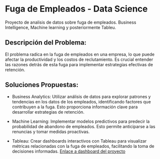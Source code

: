 # Fuga de Empleados - Data Science
Proyecto de analisis de  datos sobre fuga de empleados. Business Intelligence, Machine learning y posteriormente Tableu.

## Descripción del Problema:
El problema radica en la fuga de empleados en una empresa, lo que puede afectar la productividad y los costos de reclutamiento. Es crucial entender las razones detrás de esta fuga para implementar estrategias efectivas de retención.

## Soluciones Propuestas:

- Business Analytics: Utilizar análisis de datos para explorar patrones y tendencias en los datos de los empleados, identificando factores que contribuyen a la fuga. Esto proporciona información clave para desarrollar estrategias de retención.

- Machine Learning: Implementar modelos predictivos para predecir la probabilidad de abandono de empleados. Esto permite anticiparse a las renuncias y tomar medidas proactivas.

- Tableau: Crear dashboards interactivos con Tableau para visualizar métricas relacionadas con la fuga de empleados, facilitando la toma de decisiones informadas.
[Enlace a dashboard del proyecto](https://public.tableau.com/app/profile/agustin.paturlanne/viz/DashboardFugadeEmpleados_17094933831250/DashboardFugaEmpleados)
